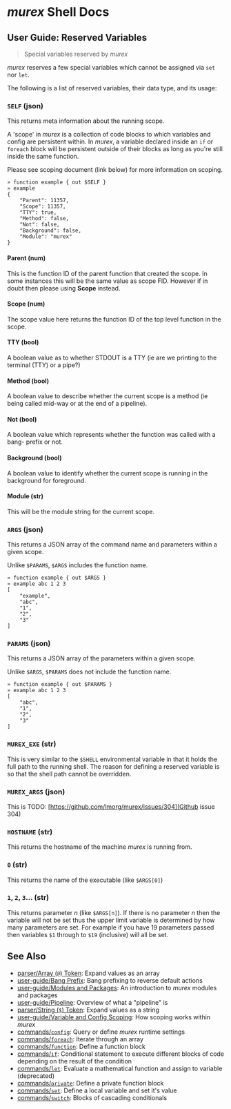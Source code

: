 # _murex_ Shell Docs

## User Guide: Reserved Variables

> Special variables reserved by _murex_

_murex_ reserves a few special variables which cannot be assigned via `set` nor
`let`.

The following is a list of reserved variables, their data type, and its usage:

### `SELF` (json)

This returns meta information about the running scope.

A 'scope' in _murex_ is a collection of code blocks to which variables and
config are persistent within. In _murex_, a variable declared inside an `if` or
`foreach` block will be persistent outside of their blocks as long as you're
still inside the same function.

Please see scoping document (link below) for more information on scoping.

    » function example { out $SELF }
    » example
    {
        "Parent": 11357,
        "Scope": 11357,
        "TTY": true,
        "Method": false,
        "Not": false,
        "Background": false,
        "Module": "murex"
    }
    
#### Parent (num)

This is the function ID of the parent function that created the scope. In
some instances this will be the same value as scope FID. However if in doubt
then please using **Scope** instead.

#### Scope (num)

The scope value here returns the function ID of the top level function in the
scope.

#### TTY (bool)

A boolean value as to whether STDOUT is a TTY (ie are we printing to the
terminal (TTY) or a pipe?)

#### Method (bool)

A boolean value to describe whether the current scope is a method (ie being
called mid-way or at the end of a pipeline). 

#### Not (bool)

A boolean value which represents whether the function was called with a bang-
prefix or not.

#### Background (bool)

A boolean value to identify whether the current scope is running in the
background for foreground.

#### Module (str)

This will be the module string for the current scope.

### `ARGS` (json)

This returns a JSON array of the command name and parameters within a given
scope.

Unlike `$PARAMS`, `$ARGS` includes the function name.

    » function example { out $ARGS }
    » example abc 1 2 3
    [
        "example",
        "abc",
        "1",
        "2",
        "3"
    ]
    
### `PARAMS` (json)

This returns a JSON array of the parameters within a given scope.

Unlike `$ARGS`, `$PARAMS` does not include the function name.

    » function example { out $PARAMS }
    » example abc 1 2 3
    [
        "abc",
        "1",
        "2",
        "3"
    ]
    
### `MUREX_EXE` (str)

This is very similar to the `$SHELL` environmental variable in that it holds
the full path to the running shell. The reason for defining a reserved variable
is so that the shell path cannot be overridden.

### `MUREX_ARGS` (json)

This is TODO: [https://github.com/lmorg/murex/issues/304](Github issue 304)

### `HOSTNAME` (str)

This returns the hostname of the machine _murex_ is running from.

### `0` (str)

This returns the name of the executable (like `$ARGS[0]`)

### `1`, `2`, `3`... (str)

This returns parameter _n_ (like `$ARGS[n]`). If there is no parameter _n_
then the variable will not be set thus the upper limit variable is determined
by how many parameters are set. For example if you have 19 parameters passed
then variables `$1` through to `$19` (inclusive) will all be set.

## See Also

* [parser/Array (`@`) Token](../parser/array.md):
  Expand values as an array
* [user-guide/Bang Prefix](../user-guide/bang-prefix.md):
  Bang prefixing to reverse default actions
* [user-guide/Modules and Packages](../user-guide/modules.md):
  An introduction to _murex_ modules and packages
* [user-guide/Pipeline](../user-guide/pipeline.md):
  Overview of what a "pipeline" is
* [parser/String (`$`) Token](../parser/string.md):
  Expand values as a string
* [user-guide/Variable and Config Scoping](../user-guide/scoping.md):
  How scoping works within _murex_
* [commands/`config`](../commands/config.md):
  Query or define _murex_ runtime settings
* [commands/`foreach`](../commands/foreach.md):
  Iterate through an array
* [commands/`function`](../commands/function.md):
  Define a function block
* [commands/`if`](../commands/if.md):
  Conditional statement to execute different blocks of code depending on the result of the condition
* [commands/`let`](../commands/let.md):
  Evaluate a mathematical function and assign to variable (deprecated)
* [commands/`private`](../commands/private.md):
  Define a private function block
* [commands/`set`](../commands/set.md):
  Define a local variable and set it's value
* [commands/`switch`](../commands/switch.md):
  Blocks of cascading conditionals